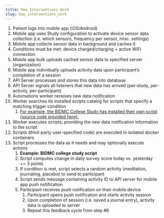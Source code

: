 ```yaml
---
title: How Interventions Work
slug: how_interventions_work
---
```


1. Patient logs into mobile app (iOS/Android)
2. Mobile app uses Study configuration to activate device sensor data collection (i.e. which sensors, frequency per sensor, misc. settings)
3. Mobile app collects sensor data in background and caches it
4. Conditions must be met: device charged/charging + active WiFi connection
5. Mobile app bulk uploads cached sensor data to specified server (organization) 
6. Mobile app individually uploads activity data upon participant’s completion of a session
7. API Server processes and stores this data into database 
8. API Server signals all listeners that new data has arrived (per-study, per-activity, per-participant)
9. Automations worker receives new data notification
10. Worker searches its installed scripts catalog for scripts that specify a matching trigger condition
    1. [For example, the BIDMC College Study has installed their own script (source code provided here).](https://github.com/BIDMCDigitalPsychiatry/LAMP-college-study/blob/master/main.py)
11. Worker executes scripts, providing the new data notification information to the script
12. Scripts (third-party user-specified code) are executed in isolated docker containers
13. Script processes the data as it needs and may optionally execute actions
    1. **Example: BIDMC college study script**
    2. Script computes change in daily survey score today vs. yesterday += 3 points
    3. If condition is met, script selects a random activity (meditation, journaling, placebo) to send to participant 
    4. Script sends message containing activity ID to API server for mobile app push notification
    5. Participant receives push notification on their mobile device 
        1. Participant opens push notification and starts activity session
        2. Upon completion of session (i.e. saved a journal entry), activity data is uploaded to server
        3. Repeat this feedback cycle from step #6
